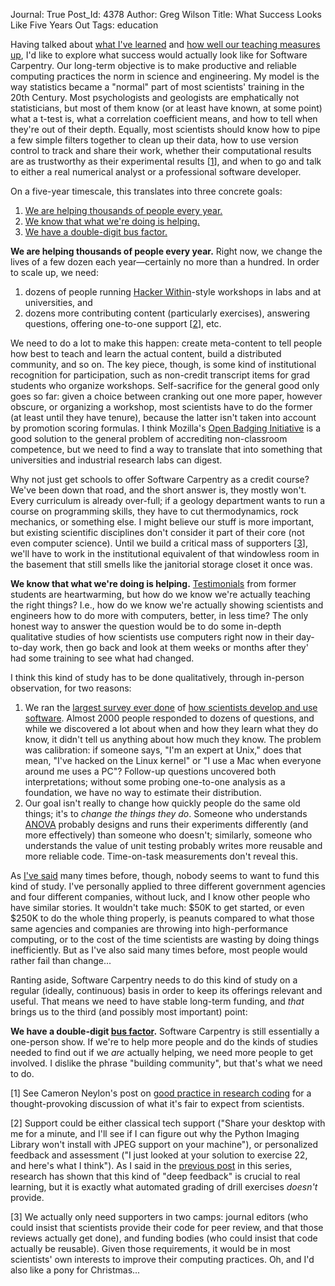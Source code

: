 Journal: True
Post_Id: 4378
Author: Greg Wilson
Title: What Success Looks Like Five Years Out
Tags: education

<p>Having talked about <a href="{{root_path}}/blog/2011/12/what-ive-learned-so-far.html">what I've learned</a> and <a href="{{root_path}}/blog/2011/12/organizing-instruction-and-study-to-improve-student-learning.html">how well our teaching measures up</a>, I'd like to explore what success would actually look like for Software Carpentry. Our long-term objective is to make productive and reliable computing practices the norm in science and engineering. My model is the way statistics became a "normal" part of most scientists' training in the 20th Century. Most psychologists and geologists are emphatically not statisticians, but most of them know (or at least have known, at some point) what a t-test is, what a correlation coefficient means, and how to tell when they're out of their depth. Equally, most scientists should know how to pipe a few simple filters together to clean up their data, how to use version control to track and share their work, whether their computational results are as trustworthy as their experimental results [<a href="#1">1</a>], and when to go and talk to either a real numerical analyst or a professional software developer.</p>
<p>On a five-year timescale, this translates into three concrete goals:</p>
<ol>
<li><a href="#volume">We are helping thousands of people every year.</a></li>
<li><a href="#impact">We know that what we're doing is helping.</a></li>
<li><a href="#busfactor">We have a double-digit bus factor.</a></li>
</ol>
<p id="volume"><strong>We are helping thousands of people every year.</strong> Right now, we change the lives of a few dozen each year&mdash;certainly no more than a hundred. In order to scale up, we need:</p>
<ol>
<li>dozens of people running <a href="http://hackerwithin.org">Hacker Within</a>-style workshops in labs and at universities, and</li>
<li>dozens more contributing content (particularly exercises), answering questions, offering one-to-one support [<a href="#2">2</a>], etc.</li>
</ol>
<p>We need to do a lot to make this happen: create meta-content to tell people how best to teach and learn the actual content, build a distributed community, and so on. The key piece, though, is some kind of institutional recognition for participation, such as non-credit transcript items for grad students who organize workshops. Self-sacrifice for the general good only goes so far: given a choice between cranking out one more paper, however obscure, or organizing a workshop, most scientists have to do the former (at least until they have tenure), because the latter isn't taken into account by promotion scoring formulas. I think Mozilla's <a href="https://wiki.mozilla.org/Badges">Open Badging Initiative</a> is a good solution to the general problem of accrediting non-classroom competence, but we need to find a way to translate that into something that universities and industrial research labs can digest.</p>
<p>Why not just get schools to offer Software Carpentry as a credit course? We've been down that road, and the short answer is, they mostly won't. Every curriculum is already over-full; if a geology department wants to run a course on programming skills, they have to cut thermodynamics, rock mechanics, or something else. I might believe our stuff is more important, but existing scientific disciplines don't consider it part of their core (not even computer science). Until we build a critical mass of supporters [<a href="#3">3</a>], we'll have to work in the institutional equivalent of that windowless room in the basement that still smells like the janitorial storage closet it once was.</p>
<p id="impact"><strong>We know that what we're doing is helping.</strong> <a href="{{root_path}}/about/testimonials.html">Testimonials</a> from former students are heartwarming, but how do we know we're actually teaching the right things? I.e., how do we know we're actually showing scientists and engineers how to do more with computers, better, in less time? The only honest way to answer the question would be to do some in-depth qualitative studies of how scientists use computers right now in their day-to-day work, then go back and look at them weeks or months after they' had some training to see what had changed.</p>
<p>I think this kind of study has to be done qualitatively, through in-person observation, for two reasons:</p>
<ol>
<li>We ran the <a href="{{root_path}}/files/papers/secse-survey-2009.pdf">largest survey ever done</a> of <a href="http://dl.acm.org/citation.cfm?id=1556928">how scientists develop and use software</a>. Almost 2000 people responded to dozens of questions, and while we discovered a lot about when and how they learn what they do know, it didn't tell us anything about how much they know. The problem was calibration: if someone says, "I'm an expert at Unix," does that mean, "I've hacked on the Linux kernel" or "I use a Mac when everyone around me uses a PC"? Follow-up questions uncovered both interpretations; without some probing one-to-one analysis as a foundation, we have no way to estimate their distribution.</li>
<li>Our goal isn't really to change how quickly people do the same old things; it's to <em>change the things they do</em>. Someone who understands <a href="http://en.wikipedia.org/wiki/Analysis_of_variance">ANOVA</a> probably designs and runs their experiments differently (and more effectively) than someone who doesn't; similarly, someone who understands the value of unit testing probably writes more reusable and more reliable code. Time-on-task measurements don't reveal this.</li>
</ol>
<p>As <a href="{{root_path}}/blog/2011/11/show-me-the-data.html">I've said</a> many times before, though, nobody seems to want to fund this kind of study. I've personally applied to three different government agencies and four different companies, without luck, and I know other people who have similar stories. It wouldn't take much: $50K to get started, or even $250K to do the whole thing properly, is peanuts compared to what those same agencies and companies are throwing into high-performance computing, or to the cost of the time scientists are wasting by doing things inefficiently. But as I've also said many times before, most people would rather fail than change...</p>
<p>Ranting aside, Software Carpentry needs to do this kind of study on a regular (ideally, continuous) basis in order to keep its offerings relevant and useful. That means we need to have stable long-term funding, and <em>that</em> brings us to the third (and possibly most important) point:</p>
<p id="busfactor"><strong>We have a double-digit <a href="http://en.wikipedia.org/wiki/Bus_factor">bus factor</a>.</strong> Software Carpentry is still essentially a one-person show. If we're to help more people and do the kinds of studies needed to find out if we <em>are</em> actually helping, we need more people to get involved. I dislike the phrase "building community", but that's what we need to do.</p>
<p id="1">[1] See Cameron Neylon's post on <a href="http://cameronneylon.net/blog/good-practice-in-research-coding-what-are-the-targets-and-how-do-we-get-there/">good practice in research coding</a> for a thought-provoking discussion of what it's fair to expect from scientists.</p>
<p id="2">[2] Support could be either classical tech support ("Share your desktop with me for a minute, and I'll see if I can figure out why the Python Imaging Library won't install with JPEG support on your machine"), or personalized feedback and assessment ("I just looked at your solution to exercise 22, and here's what I think"). As I said in the <a href="{{root_path}}/blog/2011/12/organizing-instruction-and-study-to-improve-student-learning.html">previous post</a> in this series, research has shown that this kind of "deep feedback" is crucial to real learning, but it is exactly what automated grading of drill exercises <em>doesn't</em> provide.</p>
<p id="3">[3] We actually only need supporters in two camps: journal editors (who could insist that scientists provide their code for peer review, and that those reviews actually get done), and funding bodies (who could insist that code actually be reusable). Given those requirements, it would be in most scientists' own interests to improve their computing practices. Oh, and I'd also like a pony for Christmas...</p>
